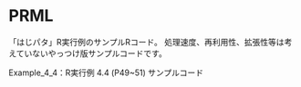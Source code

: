 # PRML
「はじパタ」R実行例のサンプルRコード。
処理速度、再利用性、拡張性等は考えていないやっつけ版サンプルコードです。

Example_4_4：R実行例 4.4 (P49~51) サンプルコード
